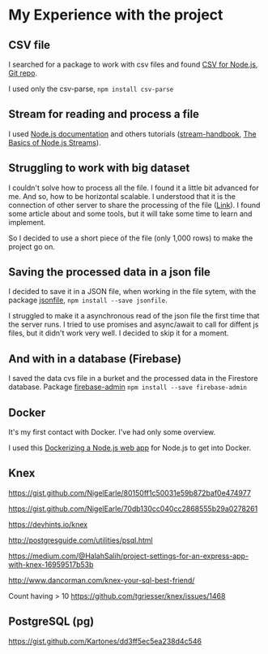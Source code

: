 # My Experience with the project

## CSV file

I searched for a package to work with csv files and found [CSV for Node.js](http://csv.adaltas.com), [Git repo](https://www.npmjs.com/package/csv).

I used only the csv-parse, `npm install csv-parse`

## Stream for reading and process a file

I used [Node.js documentation](https://nodejs.org/api/stream.html) and others tutorials ([stream-handbook](https://github.com/substack/stream-handbook), [The Basics of Node.js Streams](https://www.sitepoint.com/basics-node-js-streams/)).

## Struggling to work with big dataset

I couldn't solve how to process all the file. I found it a little bit advanced for me. And so, how to be horizontal scalable. I understood that it is the connection of other server to share the processing of the file ([Link](https://stackoverflow.com/questions/11707879/difference-between-scaling-horizontally-and-vertically-for-databases)). I found some article about and some tools, but it will take some time to learn and implement.

So I decided to use a short piece of the file (only 1,000 rows) to make the project go on.

## Saving the processed data in a json file

I decided to save it in a JSON file, when working in the file sytem, with the package [jsonfile](https://www.npmjs.com/package/jsonfile), `npm install --save jsonfile`.

I struggled to make it a asynchronous read of the json file the first time that the server runs. I tried to use promises and async/await to call for diffent js files, but it didn't work very well. I decided to skip it for a moment.

## And with in a database (Firebase)
I saved the data cvs file in a burket and the processed data in the Firestore database.
Package [firebase-admin](https://www.npmjs.com/package/firebase-admin) `npm install --save firebase-admin`


## Docker

It's my first contact with Docker. I've had only some overview.

I used this [Dockerizing a Node.js web app](https://nodejs.org/en/docs/guides/nodejs-docker-webapp/) for Node.js to get into Docker.

## Knex

https://gist.github.com/NigelEarle/80150ff1c50031e59b872baf0e474977

https://gist.github.com/NigelEarle/70db130cc040cc2868555b29a0278261

https://devhints.io/knex

http://postgresguide.com/utilities/psql.html

https://medium.com/@HalahSalih/project-settings-for-an-express-app-with-knex-16959517b53b

http://www.dancorman.com/knex-your-sql-best-friend/

Count having > 10
https://github.com/tgriesser/knex/issues/1468

## PostgreSQL (pg)

https://gist.github.com/Kartones/dd3ff5ec5ea238d4c546